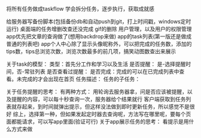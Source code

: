 将所有任务做成taskflow
学会拆分任务，逐步执行，获取成就感

给服务器写备份脚本(包括备份db和自动push到git，打上时间戳，windows定时运行)
桌面端的任务增删改查还没完成
gif的删除
用户管理，以及用户的权限管理
app优先把文章的查询做了(想用backdrop来做)
app的task列表(第一版还是做成普通的列表吧)
app个人中心除了显示头像昵称外，可以把完成的任务数，添加的tips数，tips总浏览次数，浏览次数最多的前几项，搞笑动图数查出来展示

关于task的模型：
类型：首先分工作和学习以及生活
是否提醒： 是-选择提醒时间，否-常驻列表
是否查看过提醒：
是否完成：完成的可以在已完成列表中查看。未完成的才会出现在首页
任务描述：
任务的子任务：

关于任务提醒的思考：
  有两种方式：
    用轮询去服务器拿，问是否应该被提醒，以及提醒的内容，可以每十秒查询一次，服务器给个结果就行
    客户端获取到任务列表就存起来，到时间就弹出提示，但这样没法做到即时更新任务，所以感觉不是很好
  综上，选择第一种，但如果发起定时器去查询呢，方法写在哪里呢，要每个页面都能请求，可以写app里面(验证可行)
关于app展示任务的思考：
  看提示是用什么方式来做